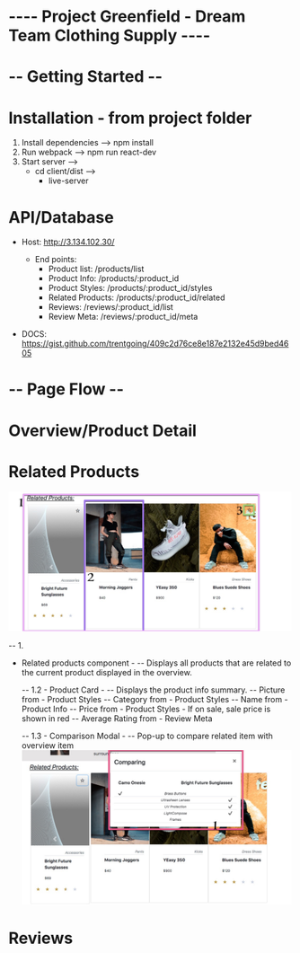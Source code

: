 # ---- Project Greenfield - Dream Team Clothing Supply ---- #

# -- Getting Started -- #

# Installation - from project folder
  1. Install dependencies --> npm install
  2. Run webpack --> npm run react-dev
  3. Start server -->
      - cd client/dist -->
        - live-server

# API/Database
  - Host: http://3.134.102.30/
    - End points:
      - Product list: /products/list
      - Product Info: /products/:product_id
      - Product Styles: /products/:product_id/styles
      - Related Products: /products/:product_id/related
      - Reviews: /reviews/:product_id/list
      - Review Meta: /reviews/:product_id/meta

  - DOCS: https://gist.github.com/trentgoing/409c2d76ce8e187e2132e45d9bed4605

# -- Page Flow -- #

# Overview/Product Detail

# Related Products
![Related Products](./Related.jpg)

 -- 1.
  - Related products component -
     -- Displays all products that are related to the current product displayed in the overview.

      -- 1.2
        - Product Card -
          -- Displays the product info summary.
            -- Picture from - Product Styles
            -- Category from - Product Styles
            -- Name from - Product Info
            -- Price from - Product Styles
                - If on sale, sale price is shown in red
            -- Average Rating from - Review Meta

      -- 1.3
        - Comparison Modal -
          -- Pop-up to compare related item with overview item
![Related Products](./RelatedModal.jpg)

# Reviews
